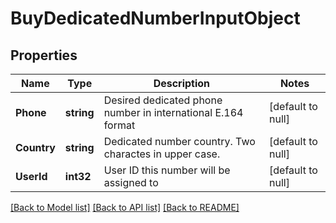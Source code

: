 # BuyDedicatedNumberInputObject

## Properties
Name | Type | Description | Notes
------------ | ------------- | ------------- | -------------
**Phone** | **string** | Desired dedicated phone number in international E.164 format | [default to null]
**Country** | **string** | Dedicated number country. Two charactes in upper case. | [default to null]
**UserId** | **int32** | User ID this number will be assigned to | [default to null]

[[Back to Model list]](../README.md#documentation-for-models) [[Back to API list]](../README.md#documentation-for-api-endpoints) [[Back to README]](../README.md)


